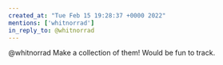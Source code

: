 ```yaml
---
created_at: "Tue Feb 15 19:28:37 +0000 2022"
mentions: ['whitnorrad']
in_reply_to: @whitnorrad
---
```


@whitnorrad Make a collection of them! Would be fun to track.